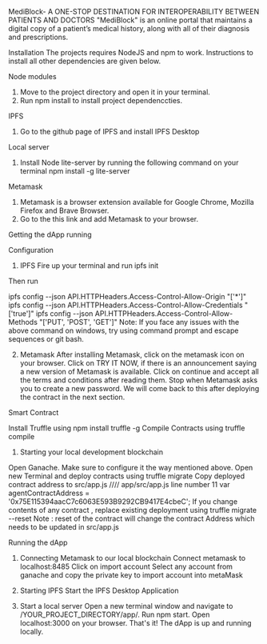 MediBlock- A ONE-STOP DESTINATION FOR INTEROPERABILITY BETWEEN PATIENTS AND DOCTORS
"MediBlock" is an online portal that maintains a digital copy of a patient’s medical history, along with all of their diagnosis and prescriptions.

Installation
The projects requires NodeJS and npm to work. Instructions to install all other dependencies are given below.

Node modules
1. Move to the project directory and open it in your terminal.
2. Run npm install to install project dependenccties.

IPFS
1. Go to the github page of IPFS and install IPFS Desktop

Local server
1. Install Node lite-server by running the following command on your terminal npm install -g lite-server

Metamask
1. Metamask is a browser extension available for Google Chrome, Mozilla Firefox and Brave Browser.
2. Go to the this link and add Metamask to your browser.

Getting the dApp running

Configuration

1. IPFS
Fire up your terminal and run ipfs init

Then run

ipfs config --json API.HTTPHeaders.Access-Control-Allow-Origin "['*']"
ipfs config --json API.HTTPHeaders.Access-Control-Allow-Credentials "['true']"
ipfs config --json API.HTTPHeaders.Access-Control-Allow-Methods "['PUT', 'POST', 'GET']"
Note: If you face any issues with the above command on windows, try using command prompt and escape sequences or git bash.

2. Metamask
After installing Metamask, click on the metamask icon on your browser.
Click on TRY IT NOW, if there is an announcement saying a new version of Metamask is available.
Click on continue and accept all the terms and conditions after reading them.
Stop when Metamask asks you to create a new password. We will come back to this after deploying the contract in the next section.

Smart Contract

Install Truffle using npm install truffle -g
Compile Contracts using truffle compile

1. Starting your local development blockchain

Open Ganache.
Make sure to configure it the way mentioned above.
Open new Terminal and deploy contracts using truffle migrate
Copy deployed contract address to src/app.js
//// app/src/app.js  line number 11
var agentContractAddress = '0x75E115394aacC7c6063E593B9292CB9417E4cbeC';
If you change contents of any contract , replace existing deployment using truffle migrate --reset
Note : reset of the contract will change the contract Address which needs to be updated in src/app.js

Running the dApp

1. Connecting Metamask to our local blockchain
Connect metamask to localhost:8485
Click on import account
Select any account from ganache and copy the private key to import account into metaMask

2. Starting IPFS
Start the IPFS Desktop Application

3. Start a local server
Open a new terminal window and navigate to /YOUR_PROJECT_DIRECTORY/app/.
Run npm start.
Open localhost:3000 on your browser.
That's it! The dApp is up and running locally.


